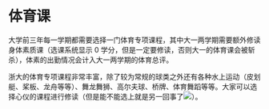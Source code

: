 # **体育课**

大学前三年每一学期都需要选择一门体育专项课程，其中大一两学期需要额外修读身体素质课（选课系统显示 0 学分，但是一定要修读，否则大一的体育课会被斩杀），体素的出勤情况会计入大一两学期的体育总评。

浙大的体育专项课程非常丰富，除了较为常规的球类之外还有各种水上运动（皮划艇、桨板、龙舟等等）、舞龙舞狮、高尔夫球、桥牌、体育舞蹈等等。大家可以选择心仪的课程进行修读（但是能不能选上就是另一回事了![](../images/tieba/guai.png)）。
